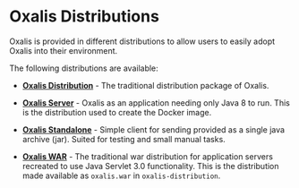 # Oxalis Distributions

Oxalis is provided in different distributions to allow users to easily adopt Oxalis into their environment.

The following distributions are available:

* **[Oxalis Distribution](/oxalis-dist/oxalis-distribution)** -
    The traditional distribution package of Oxalis.

* **[Oxalis Server](/oxalis-dist/oxalis-server)** - 
    Oxalis as an application needing only Java 8 to run. 
    This is the distribution used to create the Docker image. 

* **[Oxalis Standalone](/oxalis-dist/oxalis-standalone)** -
    Simple client for sending provided as a single java archive (jar).
    Suited for testing and small manual tasks.

* **[Oxalis WAR](/oxalis-dist/oxalis-war)** - 
    The traditional war distribution for application servers recreated to use Java Servlet 3.0 functionality.
    This is the distribution made available as `oxalis.war` in `oxalis-distribution`.